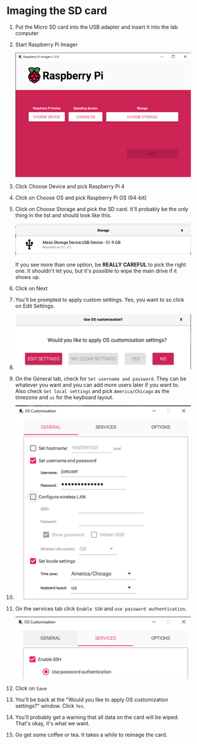 # Imaging the SD card

1. Put the Micro SD card into the USB adapter and insert it into the lab computer
2. Start Raspberry Pi Imager
   
   ![](img/imager.png)



2. Click Choose Device and pick Raspberry Pi 4
3. Click on Choose OS and pick Raspberry Pi OS (64-bit)
4. Click on Choose Storage and pick the SD card. It'll probably be the only thing in the list and should look like this.

    ![](img/imager-sdcard.png)

    If you see more than one option, be **REALLY CAREFUL** to pick the right one. It shouldn't let you, but it's possible to wipe the main drive if it shows up. 

5. Click on Next
6. You'll be prompted to apply custom settings. Yes, you want to so click on Edit Settings. 
7. 
    ![](img/imager-edit-settings.png)

8. On the General tab, check for `Set username and password`. They can be whatever you want and you can add more users later if you want to. Also check `Set local settings` and pick `America/Chicago` as the timezone and `us` for the keyboard layout.
9. 
    ![](img/imager-custom-general.png)

10. On the services tab click `Enable SSH` and `use password authentication`. 

    ![](img/imager-custom-ssh.png)

11. Click on `Save`
12. You'll be back at the "Would you like to apply OS customization settings?" window. Click `Yes`. 
13. You'll probably get a warning that all data on the card will be wiped. That's okay, it's what we want.
14. Go get some coffee or tea. It takes a while to reimage the card.
